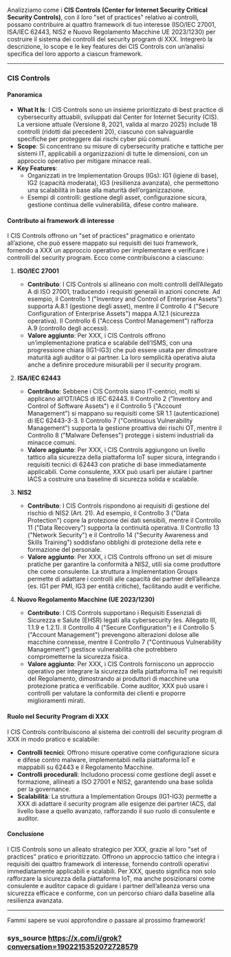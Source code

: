 Analizziamo come i **CIS Controls (Center for Internet Security Critical Security Controls)**, con il loro "set of practices" relativo ai controlli, possano contribuire ai quattro framework di tuo interesse (ISO/IEC 27001, ISA/IEC 62443, NIS2 e Nuovo Regolamento Macchine UE 2023/1230) per costruire il sistema dei controlli del security program di XXX. Integrerò la descrizione, lo scope e le key features dei CIS Controls con un’analisi specifica del loro apporto a ciascun framework.

---

### **CIS Controls**

#### **Panoramica**
- **What It Is**: I CIS Controls sono un insieme prioritizzato di best practice di cybersecurity attuabili, sviluppati dal Center for Internet Security (CIS). La versione attuale (Versione 8, 2021, valida al marzo 2025) include 18 controlli (ridotti dai precedenti 20), ciascuno con salvaguardie specifiche per proteggere dai rischi cyber più comuni.
- **Scope**: Si concentrano su misure di cybersecurity pratiche e tattiche per sistemi IT, applicabili a organizzazioni di tutte le dimensioni, con un approccio operativo per mitigare minacce reali.
- **Key Features**: 
  - Organizzati in tre Implementation Groups (IGs): IG1 (igiene di base), IG2 (capacità moderata), IG3 (resilienza avanzata), che permettono una scalabilità in base alla maturità dell’organizzazione.
  - Esempi di controlli: gestione degli asset, configurazione sicura, gestione continua delle vulnerabilità, difese contro malware.

#### **Contributo ai framework di interesse**
I CIS Controls offrono un "set of practices" pragmatico e orientato all’azione, che può essere mappato sui requisiti dei tuoi framework, fornendo a XXX un approccio operativo per implementare e verificare i controlli del security program. Ecco come contribuiscono a ciascuno:

1. **ISO/IEC 27001**
   - **Contributo**: I CIS Controls si allineano con molti controlli dell’Allegato A di ISO 27001, traducendo i requisiti generali in azioni concrete. Ad esempio, il Controllo 1 ("Inventory and Control of Enterprise Assets") supporta A.8.1 (gestione degli asset), mentre il Controllo 4 ("Secure Configuration of Enterprise Assets") mappa A.12.1 (sicurezza operativa). Il Controllo 6 ("Access Control Management") rafforza A.9 (controllo degli accessi).
   - **Valore aggiunto**: Per XXX, i CIS Controls offrono un’implementazione pratica e scalabile dell’ISMS, con una progressione chiara (IG1-IG3) che può essere usata per dimostrare maturità agli auditor o ai partner. La loro semplicità operativa aiuta anche a definire procedure misurabili per il security program.

2. **ISA/IEC 62443**
   - **Contributo**: Sebbene i CIS Controls siano IT-centrici, molti si applicano all’OT/IACS di IEC 62443. Il Controllo 2 ("Inventory and Control of Software Assets") e il Controllo 5 ("Account Management") si mappano su requisiti come SR 1.1 (autenticazione) di IEC 62443-3-3. Il Controllo 7 ("Continuous Vulnerability Management") supporta la gestione proattiva dei rischi OT, mentre il Controllo 8 ("Malware Defenses") protegge i sistemi industriali da minacce comuni.
   - **Valore aggiunto**: Per XXX, i CIS Controls aggiungono un livello tattico alla sicurezza della piattaforma IoT super sicura, integrando i requisiti tecnici di 62443 con pratiche di base immediatamente applicabili. Come consulente, XXX può usarli per aiutare i partner IACS a costruire una baseline di sicurezza solida e scalabile.

3. **NIS2**
   - **Contributo**: I CIS Controls rispondono ai requisiti di gestione del rischio di NIS2 (Art. 21). Ad esempio, il Controllo 3 ("Data Protection") copre la protezione dei dati sensibili, mentre il Controllo 11 ("Data Recovery") supporta la continuità operativa. Il Controllo 13 ("Network Security") e il Controllo 14 ("Security Awareness and Skills Training") soddisfano obblighi di protezione della rete e formazione del personale.
   - **Valore aggiunto**: Per XXX, i CIS Controls offrono un set di misure pratiche per garantire la conformità a NIS2, utili sia come produttore che come consulente. La struttura a Implementation Groups permette di adattare i controlli alle capacità dei partner dell’alleanza (es. IG1 per PMI, IG3 per entità critiche), facilitando audit e verifiche.

4. **Nuovo Regolamento Macchine (UE 2023/1230)**
   - **Contributo**: I CIS Controls supportano i Requisiti Essenziali di Sicurezza e Salute (EHSR) legati alla cybersecurity (es. Allegato III, 1.1.9 e 1.2.1). Il Controllo 4 ("Secure Configuration") e il Controllo 5 ("Account Management") prevengono alterazioni dolose alle macchine connesse, mentre il Controllo 7 ("Continuous Vulnerability Management") gestisce vulnerabilità che potrebbero comprometterne la sicurezza fisica.
   - **Valore aggiunto**: Per XXX, i CIS Controls forniscono un approccio operativo per integrare la sicurezza della piattaforma IoT nei requisiti del Regolamento, dimostrando ai produttori di macchine una protezione pratica e verificabile. Come auditor, XXX può usare i controlli per valutare la conformità dei clienti e proporre miglioramenti mirati.

#### **Ruolo nel Security Program di XXX**
I CIS Controls contribuiscono al sistema dei controlli del security program di XXX in modo pratico e scalabile:
- **Controlli tecnici**: Offrono misure operative come configurazione sicura e difese contro malware, implementabili nella piattaforma IoT e mappabili su 62443 e il Regolamento Macchine.
- **Controlli procedurali**: Includono processi come gestione degli asset e formazione, allineati a ISO 27001 e NIS2, garantendo una base solida per la governance.
- **Scalabilità**: La struttura a Implementation Groups (IG1-IG3) permette a XXX di adattare il security program alle esigenze dei partner IACS, dal livello base a quello avanzato, rafforzando il suo ruolo di consulente e auditor.

#### **Conclusione**
I CIS Controls sono un alleato strategico per XXX, grazie al loro "set of practices" pratico e prioritizzato. Offrono un approccio tattico che integra i requisiti dei quattro framework di interesse, fornendo controlli operativi immediatamente applicabili e scalabili. Per XXX, questo significa non solo rafforzare la sicurezza della piattaforma IoT, ma anche posizionarsi come consulente e auditor capace di guidare i partner dell’alleanza verso una sicurezza efficace e conforme, con un percorso chiaro dalla baseline alla resilienza avanzata.

---

Fammi sapere se vuoi approfondire o passare al prossimo framework!

### sys_source https://x.com/i/grok?conversation=1902215352072728579